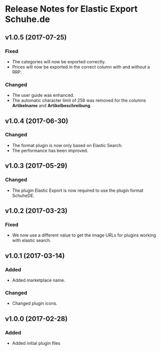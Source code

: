 # Release Notes for Elastic Export Schuhe.de

## v1.0.5 (2017-07-25)

### Fixed

- The categories will now be exported correctly.
- Prices will now be exported in the correct column with and without a RRP.

### Changed
- The user guide was enhanced.
- The automatic character limit of 256 was removed for the columns **Artikelname** and **Artikelbeschreibung**.

## v1.0.4 (2017-06-30)

### Changed
- The format plugin is now only based on Elastic Search.
- The performance has been improved.

## v1.0.3 (2017-05-29)

### Changed
- The plugin Elastic Export is now required to use the plugin format SchuheDE.

## v1.0.2 (2017-03-23)

### Fixed
- We now use a different value to get the image URLs for plugins working with elastic search.

## v1.0.1 (2017-03-14)

### Added
- Added marketplace name.

### Changed
- Changed plugin icons.

## v1.0.0 (2017-02-28)
 
### Added
- Added initial plugin files